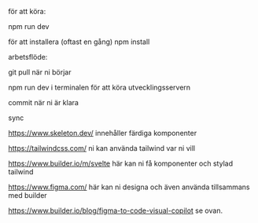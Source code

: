 för att köra:

npm run dev

för att installera (oftast en gång) npm install

arbetsflöde:

git pull när ni börjar

npm run dev i terminalen för att köra utvecklingsservern

commit när ni är klara

sync

https://www.skeleton.dev/ innehåller färdiga komponenter

https://tailwindcss.com/ ni kan använda tailwind var ni vill

https://www.builder.io/m/svelte här kan ni få komponenter och stylad tailwind

https://www.figma.com/ här kan ni designa och även använda tillsammans med builder

https://www.builder.io/blog/figma-to-code-visual-copilot se ovan.
